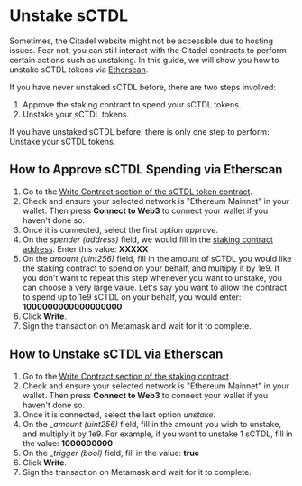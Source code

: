 # Unstake sCTDL

Sometimes, the Citadel website might not be accessible due to hosting issues. Fear not, you can still interact with the Citadel contracts to perform certain actions such as unstaking. In this guide, we will show you how to unstake sCTDL tokens via [Etherscan](https://etherscan.io).

If you have never unstaked sCTDL before, there are two steps involved:

1. Approve the staking contract to spend your sCTDL tokens.
2. Unstake your sCTDL tokens.

If you have unstaked sCTDL before, there is only one step to perform: Unstake your sCTDL tokens.

## How to Approve sCTDL Spending via Etherscan

1. Go to the [Write Contract section of the sCTDL token contract](https://etherscan.io/address/#writeContract).
2. Check and ensure your selected network is "Ethereum Mainnet" in your wallet. Then press **Connect to Web3** to connect your wallet if you haven't done so.
3. Once it is connected, select the first option _approve_.
4. On the _spender (address)_ field, we would fill in the [staking contract address](../contracts/staking.md#staking). Enter this value: **XXXXX**
5. On the _amount (uint256)_ field, fill in the amount of sCTDL you would like the staking contract to spend on your behalf, and multiply it by 1e9. If you don't want to repeat this step whenever you want to unstake, you can choose a very large value. Let's say you want to allow the contract to spend up to 1e9 sCTDL on your behalf, you would enter: **1000000000000000000**
6. Click **Write**.
7. Sign the transaction on Metamask and wait for it to complete.

## How to Unstake sCTDL via Etherscan

1. Go to the [Write Contract section of the staking contract](https://etherscan.io/address/#writeContract).
2. Check and ensure your selected network is "Ethereum Mainnet" in your wallet. Then press **Connect to Web3** to connect your wallet if you haven't done so.
3. Once it is connected, select the last option _unstake_.
4. On the _\_amount (uint256)_ field, fill in the amount you wish to unstake, and multiply it by 1e9. For example, if you want to unstake 1 sCTDL, fill in the value: **1000000000**
5. On the _\_trigger (bool)_ field, fill in the value: **true**
6. Click **Write**.
7. Sign the transaction on Metamask and wait for it to complete.
